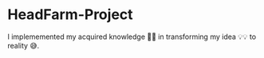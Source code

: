 # HeadFarm-Project
I implememented my acquired knowledge 🧠🧠 in transforming my idea 💡💡 to reality 😅.
